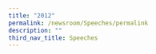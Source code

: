 ```yaml
---
title: "2012"
permalink: /newsroom/Speeches/permalink
description: ""
third_nav_title: Speeches
---
```

